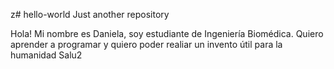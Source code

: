 z# hello-world
Just another repository 

Hola! Mi nombre es Daniela, soy estudiante de Ingeniería Biomédica. Quiero
aprender a programar y quiero poder realiar un invento útil para la humanidad
Salu2
